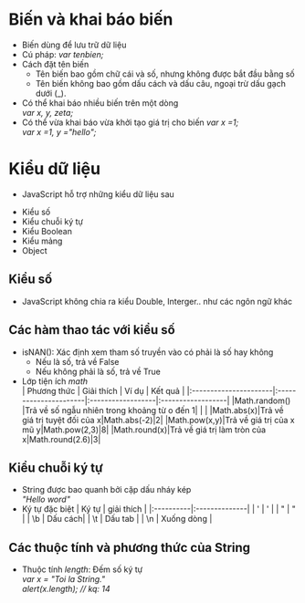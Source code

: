 # Biến và khai báo biến
- Biến dùng để lưu trữ dữ liệu
- Cú pháp: *var tenbien;*
- Cách đặt tên biến
	+ Tên biến bao gồm chữ cái và số, nhưng không được bắt  đầu bằng số
	+ Tên biến không bao gồm dấu cách và dấu câu, ngoại trừ dấu gạch dưới (_).
- Có thể khai báo nhiều biến trên một dòng\
	*var x, y, zeta;*
- Có thể vừa khai báo vừa khởi tạo giá trị cho biến
	*var x =1;*\
	*var x =1, y ="hello";*
# Kiểu dữ liệu
- JavaScript hỗ trợ những kiểu dữ liệu sau
 + Kiểu số
 + Kiểu chuỗi ký tự
 + Kiểu Boolean
 + Kiểu mảng
 + Object
## Kiểu số
- JavaScript không chia ra kiểu Double, Interger.. như các ngôn ngữ khác
## Các hàm thao tác với kiểu số
- isNAN(): Xác định xem tham số truyền vào có phải là số hay không
	+ Nếu là số, trả về False
	+ Nếu không phải là số, trả về True
- Lớp tiện ích *math*\
|		Phương thức		|		Giải thích		|		Ví dụ		|		Kết quả		|
|:----------------------|:----------------------|:------------------|:------------------|
|Math.random()			|Trả về số ngẫu nhiên trong khoảng từ o đến 1| | |
|Math.abs(x)|Trả về giá trị tuyệt đối của x|Math.abs(-2)|2|
|Math.pow(x,y)|Trả về giá trị của x mũ y|Math.pow(2,3)|8|
|Math.round(x)|Trả về giá trị làm tròn của x|Math.round(2.6)|3|
## Kiểu chuỗi ký tự
- String được bao quanh bởi cặp dấu nháy kép\
	*"Hello word"*
- Ký tự đặc biệt
|	Ký tự	|	giải thích	|
|:----------|:--------------|
|	\'	|	'	|
|	\"	|	"	|
|	\b	|	Dấu cách|
|	\t	|	Dấu tab	|
|	\n	|	Xuống dòng	|
## Các thuộc tính và phương thức của String
- Thuộc tính *length*: Đếm số ký tự\
	*var x = "Toi la String."*\
	*alert(x.length); // kq: 14*
	


